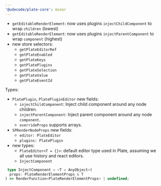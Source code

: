 ```yaml
---
'@udecode/plate-core': minor
---
```


- `getEditableRenderElement`: now uses plugins `injectChildComponent` to wrap `children` (lowest)
- `getEditableRenderElement`: now uses plugins `injectParentComponent` to wrap `component` (highest)
- new store selectors:
  - `getPlateEditorRef`
  - `getPlateEnabled`
  - `getPlateKeys`
  - `getPlatePlugins`
  - `getPlateSelection`
  - `getPlateValue`
  - `getPlateEventId`

Types:
- `PlatePlugin`, `PlatePluginEditor` new fields:
  - `injectChildComponent`: Inject child component around any node children.
  - `injectParentComponent`: Inject parent component around any node `component`.
  - `overrideProps` supports arrays.
- `SPRenderNodeProps` new fields:
  - `editor: PlateEditor`
  - `plugins: PlatePlugin`
- new types:
  - `PlateEditor<T = {}>`: default editor type used in Plate, assuming we all use history and react editors.
  - `InjectComponent`
```ts
 type InjectComponent = <T = AnyObject>(
  props: PlateRenderElementProps & T
) => RenderFunction<PlateRenderElementProps> | undefined; 
```
